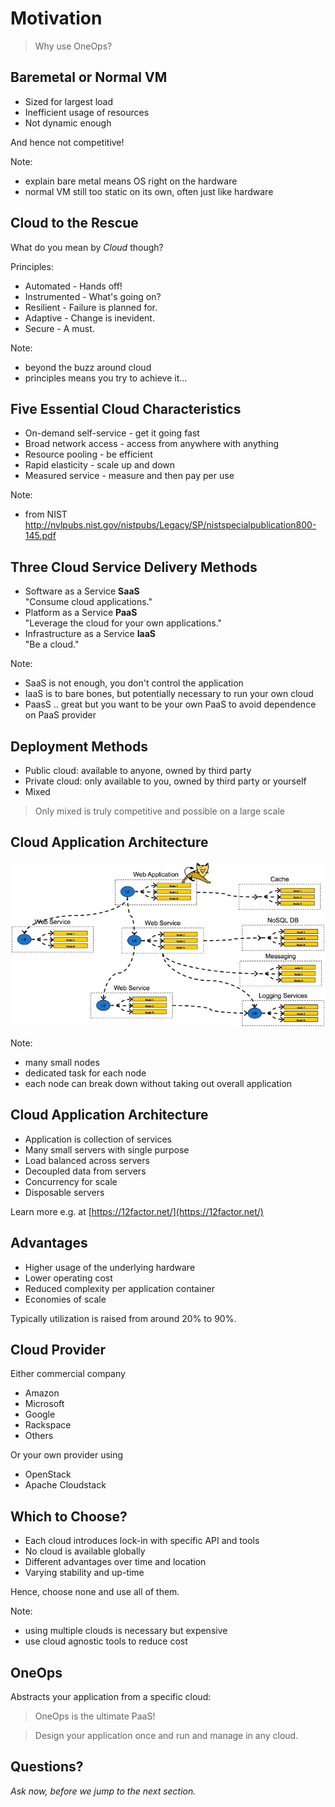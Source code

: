# Motivation

> Why use OneOps?


## Baremetal or Normal VM

- Sized for largest load
- Inefficient usage of resources
- Not dynamic enough

And hence not competitive!

Note: 
- explain bare metal means OS right on the hardware
- normal VM still too static on its own, often just like hardware 


## Cloud to the Rescue

What do you mean by _Cloud_ though?

Principles:

- Automated - Hands off! <!-- .element: class="fragment" -->
- Instrumented - What's going on? <!-- .element: class="fragment" -->
- Resilient - Failure is planned for. <!-- .element: class="fragment" -->
- Adaptive - Change is inevident. <!-- .element: class="fragment" -->
- Secure - A must. <!-- .element: class="fragment" -->

Note:
- beyond the buzz around cloud
- principles means you try to achieve it...


## Five Essential Cloud Characteristics

- On-demand self-service - get it going fast<!-- .element: class="fragment" -->
- Broad network access - access from anywhere with anything <!-- .element: class="fragment" -->
- Resource pooling - be efficient <!-- .element: class="fragment" -->
- Rapid elasticity - scale up and down <!-- .element: class="fragment" -->
- Measured service - measure and then pay per use<!-- .element: class="fragment" -->

Note:
- from NIST http://nvlpubs.nist.gov/nistpubs/Legacy/SP/nistspecialpublication800-145.pdf


## Three Cloud Service Delivery Methods

- Software as a Service __SaaS__ <br> "Consume cloud applications." 
- Platform as a Service __PaaS__ <br> "Leverage the cloud for your own applications." 
- Infrastructure as a Service __IaaS__ <br> "Be a cloud." 

Note:
- SaaS is not enough, you don't control the application
- IaaS is to bare bones, but potentially necessary to run your own cloud
- PaasS .. great but you want to be your own PaaS to avoid dependence on PaaS provider


## Deployment Methods

- Public cloud: available to anyone, owned by third party <!-- .element: class="fragment" -->
- Private cloud: only available to you, owned by third party or yourself <!-- .element: class="fragment" -->
- Mixed <!-- .element: class="fragment" -->

> Only mixed is truly competitive and possible on a large scale


## Cloud Application Architecture

<img src="images/cloud-application-architecture.png" />

Note:
- many small nodes
- dedicated task for each node
- each node can break down without taking out overall application


## Cloud Application Architecture

- Application is collection of services
- Many small servers with single purpose
- Load balanced across servers
- Decoupled data from servers
- Concurrency for scale
- Disposable servers

Learn more e.g. at [https://12factor.net/](https://12factor.net/)


## Advantages

- Higher usage of the underlying hardware
- Lower operating cost
- Reduced complexity per application container
- Economies of scale

Typically utilization is raised from around 20% to 90%.


## Cloud Provider

Either commercial company

- Amazon
- Microsoft
- Google
- Rackspace
- Others

Or your own provider using

- OpenStack
- Apache Cloudstack


## Which to Choose?

- Each cloud introduces lock-in with specific API and tools
- No cloud is available globally
- Different advantages over time and location
- Varying stability and up-time

Hence, choose none and use all of them.

Note:
- using multiple clouds is necessary but expensive
- use cloud agnostic tools to reduce cost


## OneOps

Abstracts your application from a specific cloud:

> OneOps is the ultimate PaaS!

> Design your application once and run and manage in any cloud.


## Questions? 

<em class="yellow">Ask now, before we jump to the next section.</em>
